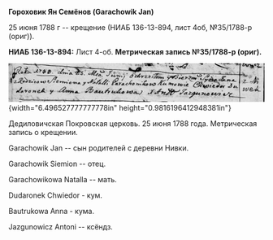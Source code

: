 **Гороховик Ян Семёнов (Garachowik Jan)**

25 июня 1788 г -- крещение (НИАБ 136-13-894, лист 4об, №35/1788-р
(ориг)).

**НИАБ 136-13-894:** Лист 4-об. **Метрическая запись №35/1788-р
(ориг).**

![](./media/2271c5e4973f69399093cd6d483d8880e21f186e.png){width="6.496527777777778in"
height="0.9816196412948381in"}

Дедиловичская Покровская церковь. 25 июня 1788 года. Метрическая запись
о крещении.

Garachowik Jan -- сын родителей с деревни Нивки.

Garachowik Siemion -- отец.

Garachowikowa Natalla -- мать.

Dudaronek Chwiedor - кум.

Bautrukowa Anna - кума.

Jazgunowicz Antoni -- ксёндз.
